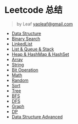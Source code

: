 # Leetcode 总结

> by Leaf
> yaoleaf@gmail.com


* [Data Structure](basic.md)
* [Binary Search](binary-search-intro.md)
* [LinkedList](linkedlist-intro.md)
* [List & Queue & Stack](queue-stack-intro.md)
* [Heap & HashMap & HashSet](heap-hashmap.md)
* [Array](array.md)
* [String](string.md)
* [Bit Operation](bit-operation.md)
* [Math](math.md)
* [Random](random.md)
* [Sort](sort.md)
* [Tree](tree.md)
* [BFS](bfs.md)
* [DFS](dfs.md)
* [Graph](graph.md)    
* [DP](dp-introduction.md)
* [Data Structure Advanced](data-struct-advanced.md)
